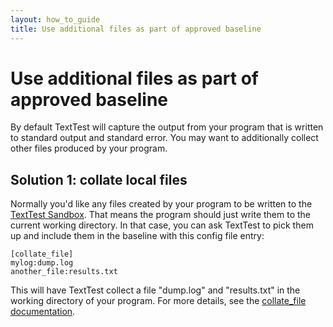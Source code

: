 ```yaml
---
layout: how_to_guide
title: Use additional files as part of approved baseline
---
```


# Use additional files as part of approved baseline

By default TextTest will capture the output from your program that is written to standard output and standard error. You may want to additionally collect other files produced by your program.

## Solution 1: collate local files
Normally you'd like any files created by your program to be written to the [TextTest Sandbox](http://texttest.sourceforge.net/index.php?page=documentation_4_0&n=texttest_sandbox). That means the program should just write them to the current working directory. In that case, you can ask TextTest to pick them up and include them in the baseline with this config file entry:

	[collate_file]
	mylog:dump.log
	another_file:results.txt

This will have TextTest collect a file "dump.log" and "results.txt" in the working directory of your program. For more details, see the [collate_file documentation](http://texttest.sourceforge.net/index.php?page=documentation_4_0&n=extra_files#collate_file).